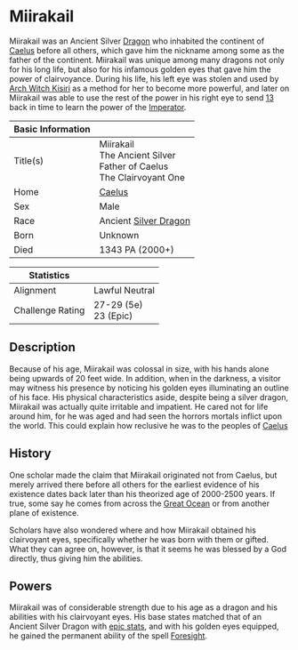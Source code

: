 # Miirakail

Miirakail was an Ancient Silver [Dragon](../Factions/Races/dragon.md) who inhabited the continent of [Caelus](../Locations/Land/caelus.md) before all others, which gave him the nickname among some as the father of the continent. Miirakail was unique among many dragons not only for his long life, but also for his infamous golden eyes that gave him the power of clairvoyance. During his life, his left eye was stolen and used by [Arch Witch Kisiri](kisiri.md) as a method for her to become more powerful, and later on Miirakail was able to use the rest of the power in his right eye to send [13](13/13.md) back in time to learn the power of the [Imperator](oric_valdes.md).

| Basic Information | |
| - | - |
| Title(s) | Miirakail<br>The Ancient Silver<br>Father of Caelus<br>The Clairvoyant One |
| Home | [Caelus](../Locations/Land/caelus.md) |
| Sex | Male |
| Race | Ancient [Silver Dragon](https://forgottenrealms.fandom.com/wiki/Silver_dragon) |
| Born  | Unknown |
| Died | 1343 PA (2000+) |

| Statistics | |
| - | - |
| Alignment | Lawful Neutral |
| Challenge Rating | 27-29 (5e)<br>23 (Epic) |

## Description

Because of his age, Miirakail was colossal in size, with his hands alone being upwards of 20 feet wide. In addition, when in the darkness, a visitor may witness his presence by noticing his golden eyes illuminating an outline of his face. His physical characteristics aside, despite being a silver dragon, Miirakail was actually quite irritable and impatient. He cared not for life around him, for he was aged and had seen the horrors mortals inflict upon the world. This could explain how reclusive he was to the peoples of [Caelus](../Locations/Land/caelus.md)

## History

One scholar made the claim that Miirakail originated not from Caelus, but merely arrived there before all others for the earliest evidence of his existence dates back later than his theorized age of 2000-2500 years. If true, some say he comes from across the [Great Ocean](../Locations/Planes/pulchra.md#great-ocean) or from another plane of existence.

Scholars have also wondered where and how Miirakail obtained his clairvoyant eyes, specifically whether he was born with them or gifted. What they can agree on, however, is that it seems he was blessed by a God directly, thus giving him the abilities.

## Powers

Miirakail was of considerable strength due to his age as a dragon and his abilities with his clairvoyant eyes. His base states matched that of an Ancient Silver Dragon with [epic stats](https://www.reddit.com/r/UnearthedArcana/comments/8ibq5q/5e_epic_monster_updates_v13/), and with his golden eyes equipped, he gained the permanent ability of the spell [Foresight](https://www.dndbeyond.com/spells/foresight).

